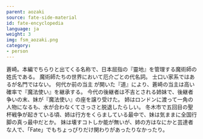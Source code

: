 ```yaml
---
parent: aozaki
source: fate-side-material
id: fate-encyclopedia
language: ja
weight: 3
img: fsm_aozaki.png
category:
- person
---
```


蒼崎。本編でちらりと出てくる名称で、日本屈指の『靈地』を管理する魔術師の姓氏である。
魔術師たちの世界において厄介ごとの代名詞。
士口い家系ではあるが名門ではない。
何代か前の当主 が開いた『道』により、蒼崎の当主は高い確率で『魔法使い』を継承する。
今代の後継者は不吉とされる姉妹で、後継者争いの末、妹が『魔法使い』の座を譲り受けた。
姉はロンドンに渡って一角の人物になるも、水が合わなくてさっさと脱退したらしい。
冬木市で五回目の聖杯戦争が起きている頃、姉は行方をくらましている最中で、妹は気ままに全国行脚の真っ最中だとか。
妹は壊すコトしか能が無いが、姉の方はなにかと芸達者な人で、「Fate」でもちょっぴりだけ関わりがあったりなかったり。
